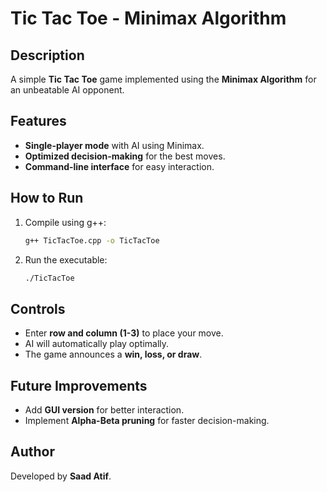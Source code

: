 # Tic Tac Toe - Minimax Algorithm

## Description
A simple **Tic Tac Toe** game implemented using the **Minimax Algorithm** for an unbeatable AI opponent.

## Features
- **Single-player mode** with AI using Minimax.
- **Optimized decision-making** for the best moves.
- **Command-line interface** for easy interaction.

## How to Run
1. Compile using g++:
   ```bash
   g++ TicTacToe.cpp -o TicTacToe
   ```
2. Run the executable:
   ```bash
   ./TicTacToe
   ```

## Controls
- Enter **row and column (1-3)** to place your move.
- AI will automatically play optimally.
- The game announces a **win, loss, or draw**.

## Future Improvements
- Add **GUI version** for better interaction.
- Implement **Alpha-Beta pruning** for faster decision-making.

## Author
Developed by **Saad Atif**.
